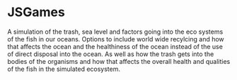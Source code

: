 # JSGames
A simulation of the trash, sea level and factors going into the eco systems of the fish in our oceans.
Options to include world wide recylcing and how that affects the ocean and the healthiness of the ocean instead of the use of direct disposal into the ocean.
As well as how the trash gets into the bodies of the organisms and how that affects the overall health and qualities of the fish in the simulated ecosystem.
